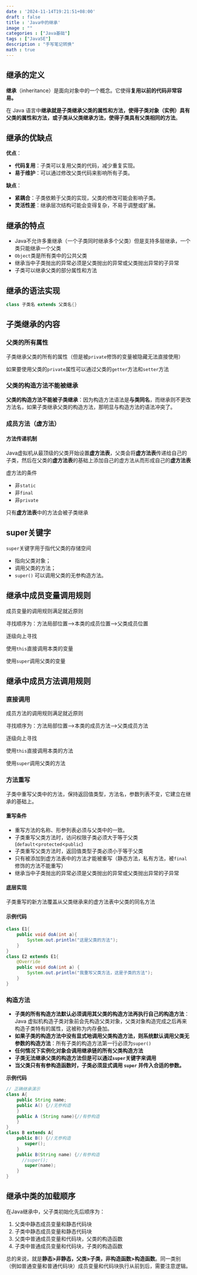 ```yaml
---
date : '2024-11-14T19:21:51+08:00'
draft : false
title : 'Java中的继承'
image : ""
categories : ["Java基础"]
tags : ["JavaSE"]
description : "手写笔记转换"
math : true
---
```


## 继承的定义

**继承**（inheritance）是面向对象中的一个概念。它使得**复用以前的代码非常容易。**

在 Java 语言中**继承就是子类继承父类的属性和方法，使得子类对象（实例）具有父类的属性和方法，或子类从父类继承方法，使得子类具有父类相同的方法**。

## 继承的优缺点

**优点**：

- **代码复用**：子类可以复用父类的代码，减少重复实现。
- **易于维护**：可以通过修改父类代码来影响所有子类。

**缺点**：

- **紧耦合**：子类依赖于父类的实现，父类的修改可能会影响子类。
- **灵活性差**：继承层次结构可能会变得复杂，不易于调整或扩展。

## 继承的特点

- Java不允许多重继承（一个子类同时继承多个父类）但是支持多层继承，一个类只能继承一个父类
- `Object`类是所有类中的公共父类
- 继承当中子类抛出的异常必须是父类抛出的异常或父类抛出异常的子异常
- 子类可以继承父类的部分属性和方法

## 继承的语法实现

```java
class 子类名 extends 父类名{}
```

## 子类继承的内容

### 父类的所有属性

子类继承父类的所有的属性（但是被`private`修饰的变量被隐藏无法直接使用）

如果要使用父类的`private`属性可以通过父类的`getter`方法和`setter`方法

### 父类的构造方法不能被继承

**父类的构造方法不能被子类继承**：因为构造方法语法是**与类同名**，而继承则不更改方法名，如果子类继承父类的构造方法，那明显与构造方法的语法冲突了。

### 成员方法（虚方法）

#### 方法传递机制

Java虚拟机从最顶级的父类开始设置**虚方法表**，父类会将**虚方法表**传递给自己的子类，然后在父类的**虚方法表**的基础上添加自己的虚方法从而形成自己的**虚方法表**

虚方法的条件

- 非`static`
- 非`final`
- 非`private`

只有**虚方法表**中的方法会被子类继承

## super关键字

`super`关键字用于指代父类的存储空间

- 指向父类对象；
- 调用父类的方法；
- `super()` 可以调用父类的无参构造方法。

## 继承中成员变量调用规则

成员变量的调用规则满足就近原则

寻找顺序为：方法局部位置——>本类的成员位置——>父类成员位置

逐级向上寻找

使用`this`直接调用本类的变量

使用`super`调用父类的变量

## 继承中成员方法调用规则

### 直接调用

成员方法的调用规则满足就近原则

寻找顺序为：方法局部位置——>本类的成员方法——>父类成员方法

逐级向上寻找

使用`this`直接调用本类的方法

使用`super`调用父类的方法

### 方法重写

子类中重写父类中的方法，保持返回值类型，方法名，参数列表不变，它建立在继承的基础上。

#### 重写条件

- 重写方法的名称、形参列表必须与父类中的一致。
- 子类重写父类方法时，访问权限子类必须大于等于父类(`default`<`protected`<`public`)
- 子类重写父类方法时，返回值类型子类必须小于等于父类
- 只有被添加到虚方法表中的方法才能被重写（静态方法，私有方法，被`final`修饰的方法不能重写）
- 继承当中子类抛出的异常必须是父类抛出的异常或父类抛出异常的子异常

#### 底层实现

子类重写的新方法覆盖从父类继承来的虚方法表中父类的同名方法

#### 示例代码

```java
class E1{
    public void doA(int a){
        System.out.println("这是父类的方法");
    }
}
class E2 extends E1{
    @Override
    public void doA(int a) {
        System.out.println("我重写父类方法，这是子类的方法");
    }
}
```

### 构造方法

- **子类的所有构造方法默认必须调用其父类的构造方法再执行自己的构造方法**：Java 虚拟机构造子类对象前会先构造父类对象，父类对象构造完成之后再来构造子类特有的属性，这被称为内存叠加。
- **如果子类的构造方法中没有显式地调用父类构造方法，则系统默认调用父类无参数的构造方法**：所有子类的构造方法第一行必须为`super()`
- **任何情况下实例化对象会调用继承链的所有父类构造方法**
- **子类无法继承父类的构造方法但是可以通过`super`关键字来调用**
- **当父类只有有参构造函数时，子类必须显式调用 `super` 并传入合适的参数。**

**示例代码**

```java
// 正确继承演示
class A{
    public String name;
    public A() {//无参构造
    }
    public A (String name){//有参构造
    }
}
class B extends A{
    public B() {//无参构造
       super();
    }
    public B(String name) {//有参构造
      //super();
       super(name);
    }
}
```

## 继承中类的加载顺序

在Java继承中，父子类初始化先后顺序为：

1. 父类中静态成员变量和静态代码块
2. 子类中静态成员变量和静态代码块
3. 父类中普通成员变量和代码块，父类的构造函数
4. 子类中普通成员变量和代码块，子类的构造函数

总的来说，就是**静态>非静态，父类>子类，非构造函数>构造函数**。同一类别（例如普通变量和普通代码块）成员变量和代码块执行从前到后，需要注意逻辑。
